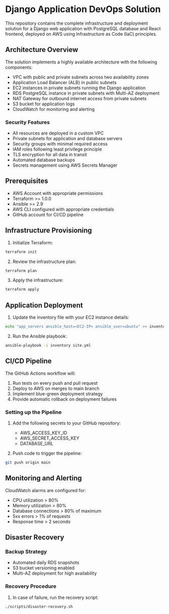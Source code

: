 # Django Application DevOps Solution

This repository contains the complete infrastructure and deployment solution for a Django web application with PostgreSQL database and React frontend, deployed on AWS using Infrastructure as Code (IaC) principles.

## Architecture Overview

The solution implements a highly available architecture with the following components:

- VPC with public and private subnets across two availability zones
- Application Load Balancer (ALB) in public subnets
- EC2 instances in private subnets running the Django application
- RDS PostgreSQL instance in private subnets with Multi-AZ deployment
- NAT Gateway for outbound internet access from private subnets
- S3 bucket for application logs
- CloudWatch for monitoring and alerting

### Security Features

- All resources are deployed in a custom VPC
- Private subnets for application and database servers
- Security groups with minimal required access
- IAM roles following least privilege principle
- TLS encryption for all data in transit
- Automated database backups
- Secrets management using AWS Secrets Manager

## Prerequisites

- AWS Account with appropriate permissions
- Terraform >= 1.0.0
- Ansible >= 2.9
- AWS CLI configured with appropriate credentials
- GitHub account for CI/CD pipeline

## Infrastructure Provisioning

1. Initialize Terraform:
```bash
terraform init
```

2. Review the infrastructure plan:
```bash
terraform plan
```

3. Apply the infrastructure:
```bash
terraform apply
```

## Application Deployment

1. Update the inventory file with your EC2 instance details:
```bash
echo "app_servers ansible_host=<EC2-IP> ansible_user=ubuntu" >> inventory
```

2. Run the Ansible playbook:
```bash
ansible-playbook -i inventory site.yml
```

## CI/CD Pipeline

The GitHub Actions workflow will:
1. Run tests on every push and pull request
2. Deploy to AWS on merges to main branch
3. Implement blue-green deployment strategy
4. Provide automatic rollback on deployment failures

### Setting up the Pipeline

1. Add the following secrets to your GitHub repository:
   - AWS_ACCESS_KEY_ID
   - AWS_SECRET_ACCESS_KEY
   - DATABASE_URL

2. Push code to trigger the pipeline:
```bash
git push origin main
```

## Monitoring and Alerting

CloudWatch alarms are configured for:
- CPU utilization > 80%
- Memory utilization > 80%
- Database connections > 80% of maximum
- 5xx errors > 1% of requests
- Response time > 2 seconds

## Disaster Recovery

### Backup Strategy

- Automated daily RDS snapshots
- S3 bucket versioning enabled
- Multi-AZ deployment for high availability

### Recovery Procedure

1. In case of failure, run the recovery script:
```bash
./scripts/disaster-recovery.sh
```